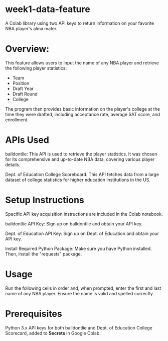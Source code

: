 # week1-data-feature
A Colab library using two API keys to return information on your favorite NBA player's alma mater. 

# Overview:
This feature allows users to input the name of any NBA player and retrieve the following player statistics:
*   Team
*   Position
*   Draft Year
*   Draft Round
*   College

The program then provides basic information on the player's college at the time they were drafted, including acceptance rate, average SAT score, and enrollment.

# APIs Used
balldontlie:
This API is used to retrieve the player statistics. It was chosen for its comprehensive and up-to-date NBA data, covering various player details.

Dept. of Education College Scoreboard:
This API fetches data from a large dataset of college statistics for higher education institutions in the US.

# Setup Instructions

Specific API key acquisition instructions are included in the Colab notebook.

balldontlie API Key: Sign up on balldontlie and obtain your API key.

Dept. of Education API Key: Sign up on Dept. of Education and obtain your API key.

Install Required Python Package: Make sure you have Python installed. Then, install the "requests" package.

# Usage
Run the following cells in order and, when prompted, enter the first and last name of any NBA player. Ensure the name is valid and spelled correctly.

# Prerequisites
Python 3.x
API keys for both balldontlie and Dept. of Education College Scorecard, added to **Secrets** in Google Colab.
